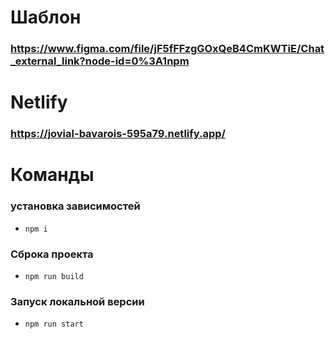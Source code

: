 # Шаблон
### https://www.figma.com/file/jF5fFFzgGOxQeB4CmKWTiE/Chat_external_link?node-id=0%3A1npm

# Netlify
### https://jovial-bavarois-595a79.netlify.app/


# Команды
### установка зависимостей
- `npm i`

### Сброка проекта
- `npm run build `

### Запуск локальной версии
- `npm run start`
